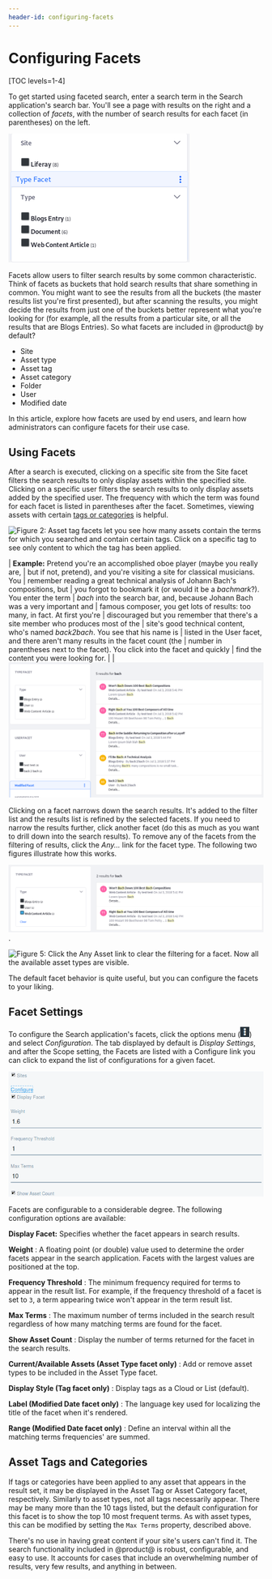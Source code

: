 ```yaml
---
header-id: configuring-facets
---
```


# Configuring Facets

[TOC levels=1-4]

To get started using faceted search, enter a search term in the Search
application's search bar. You'll see a page with results on the right and a
collection of *facets*, with the number of search results for each facet (in
parentheses) on the left. 

![Figure 1: *Sites* and *Asset Entries* are two of the facet sets you'll encounter. They let you drill down to results that contain the search terms you entered.](../../images/search-faceted-search.png)

Facets allow users to filter search results by some common characteristic. Think
of facets as buckets that hold search results that share something in common.
You might want to see the results from all the buckets (the master results list
you're first presented), but after scanning the results, you might decide the
results from just one of the buckets better represent what you're looking for
(for example, all the results from a particular site, or all the results that
are Blogs Entries). So what facets are included in @product@ by default?

- Site
- Asset type
- Asset tag
- Asset category
- Folder
- User
- Modified date

In this article, explore how facets are used by end users, and learn how
administrators can configure facets for their use case.

## Using Facets

After a search is executed, clicking on a specific site from the Site facet
filters the search results to only display assets within the specified site.
Clicking on a specific user filters the search results to only display assets
added by the specified user. The frequency with which the term was found for
each facet is listed in parentheses after the facet. Sometimes, viewing assets
with certain [tags or
categories](/docs/7-0/user/-/knowledge_base/u/organizing-content-with-tags-and-categories)
is helpful.

![Figure 2: Asset tag facets let you see how many assets contain the terms for which you searched *and* contain certain tags. Click on a specific tag to see only content to which the tag has been applied.](../../images/faceted-search-tags.png)

| **Example:** Pretend you're an accomplished oboe player (maybe you really are,
| but if not, pretend), and you're visiting a site for classical musicians. You
| remember reading a great technical analysis of Johann Bach's compositions, but
| you forgot to bookmark it (or would it be a *bachmark*?). You enter the term
| *bach* into the search bar, and, because Johann Bach was a very important and
| famous composer, you get lots of results: too many, in fact. At first you're
| discouraged but you remember that there's a site member who produces most of the
| site's good technical content, who's named *back2bach*. You see that his name is
| listed in the User facet, and there aren't many results in the facet count (the
| number in parentheses next to the facet). You click into the facet and quickly
| find the content you were looking for.
| 
| ![Figure 3: When presented with lots of search results, facets are used to narrow down the results list so users can find relevant content.](../../images/search-facets1.png)

Clicking on a facet narrows down the search results. It's added to the filter
list and the results list is refined by the selected facets. If you need to
narrow the results further, click another facet (do this as much as you want to
drill down into the search results). To remove any of the facets from the
filtering of results, click the *Any...* link for the facet type. The following
two figures illustrate how this works.

![Figure 4: After clicking the *Web Content Article* type in the Asset Types facet, it's the only asset type listed.](../../images/search-facet-wc.png).

![Figure 5: Click the *Any Asset* link to clear the filtering for a facet. Now
all the available asset types are visible.](../../images/search-facet-any.png)

The default facet behavior is quite useful, but you can configure the facets to
your liking.

## Facet Settings

To configure the Search application's facets, click the options menu
(![Options](../../images/icon-options.png)) and select *Configuration*. The tab
displayed by default is *Display Settings*, and after the Scope setting, the
Facets are listed with a Configure link you can click to expand the list of
configurations for a given facet.

![Figure 6: Click a facet's *Configure* link to expand its list of settings.](../../images/search-facet-configuration.png)

Facets are configurable to a considerable degree. The following configuration
options are available:

**Display Facet:** Specifies whether the facet appears in search results. 

**Weight**
: A floating point (or double) value used to determine the order facets appear
in the search application. Facets with the largest values are positioned at the
top.

**Frequency Threshold**
: The minimum frequency required for terms to appear in the result list. For
example, if the frequency threshold of a facet is set to `3`, a term appearing
twice won't appear in the term result list.

**Max Terms**
: The maximum number of terms included in the search result regardless of how
many matching terms are found for the facet.

**Show Asset Count**
: Display the number of terms returned for the facet in the search results.

**Current/Available Assets (Asset Type facet only)**
: Add or remove asset types to be included in the Asset Type facet.

**Display Style (Tag facet only)**
: Display tags as a Cloud or List (default).

**Label (Modified Date facet only)**
: The language key used for localizing the title of the facet when it's
rendered.

**Range (Modified Date facet only)**
: Define an interval within all the matching terms frequencies' are summed.

## Asset Tags and Categories

If tags or categories have been applied to any asset that appears in the result
set, it may be displayed in the Asset Tag or Asset Category facet, respectively.
Similarly to asset types, not all tags necessarily appear. There may be many
more than the 10 tags listed, but the default configuration for this facet is to
show the top 10 most frequent terms. As with asset types, this can be modified
by setting the `Max Terms` property, described above.

There's no use in having great content if your site's users can't find it. The
search functionality included in @product@ is robust, configurable, and easy to
use. It accounts for cases that include an overwhelming number of results, very
few results, and anything in between.

